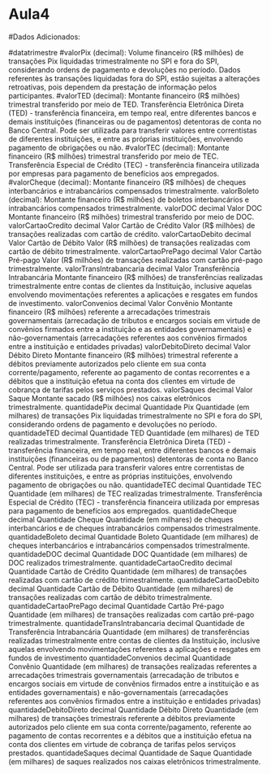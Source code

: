 # Aula4

#Dados Adicionados:

#datatrimestre
#valorPix (decimal): Volume financeiro (R$ milhões) de transações Pix liquidadas trimestralmente no SPI e fora do SPI, considerando ordens de pagamento e devoluções no período. Dados referentes às transações liquidadas fora do SPI, estão sujeitas a alterações retroativas, pois dependem da prestação de informação pelos participantes.
#valorTED	(decimal): Montante financeiro (R$ milhões) trimestral transferido por meio de TED. Transferência Eletrônica Direta (TED) - transferência financeira, em tempo real, entre diferentes bancos e demais instituições (financeiras ou de pagamentos) detentoras de conta no Banco Central. Pode ser utilizada para transferir valores entre correntistas de diferentes instituições, e entre as próprias instituições, envolvendo pagamento de obrigações ou não.
#valorTEC	(decimal): Montante financeiro (R$ milhões) trimestral transferido por meio de TEC. Transferência Especial de Crédito (TEC) - transferência financeira utilizada por empresas para pagamento de benefícios aos empregados.
#valorCheque (decimal): Montante financeiro (R$ milhões) de cheques interbancários e intrabancários compensados trimestralmente.
valorBoleto (decimal):	Montante financeiro (R$ milhões) de boletos interbancários e intrabancários compensados trimestralmente.
valorDOC	decimal	Valor DOC	Montante financeiro (R$ milhões) trimestral transferido por meio de DOC.
valorCartaoCredito	decimal	Valor Cartão de Crédito	Valor (R$ milhões) de transações realizadas com cartão de crédito.
valorCartaoDebito	decimal	Valor Cartão de Débito	Valor (R$ milhões) de transações realizadas com cartão de débito trimestralmente.
valorCartaoPrePago	decimal	Valor Cartão Pré-pago	Valor (R$ milhões) de transações realizadas com cartão pré-pago trimestralmente.
valorTransIntrabancaria	decimal	Valor Transferência Intrabancária	Montante financeiro (R$ milhões) de transferências realizadas trimestralmente entre contas de clientes da Instituição, inclusive aquelas envolvendo movimentações referentes a aplicações e resgates em fundos de investimento.
valorConvenios	decimal	Valor Convênio	Montante financeiro (R$ milhões) referente a arrecadações trimestrais governamentais (arrecadação de tributos e encargos sociais em virtude de convênios firmados entre a instituição e as entidades governamentais) e não-governamentais (arrecadações referentes aos convênios firmados entre a instituição e entidades privadas)
valorDebitoDireto	decimal	Valor Débito Direto	Montante financeiro (R$ milhões) trimestral referente a débitos previamente autorizados pelo cliente em sua conta corrente/pagamento, referente ao pagamento de contas recorrentes e a débitos que a instituição efetua na conta dos clientes em virtude de cobrança de tarifas pelos serviços prestados.
valorSaques	decimal	Valor Saque	Montante sacado (R$ milhões) nos caixas eletrônicos trimestralmente.
quantidadePix	decimal	Quantidade Pix	Quantidade (em milhares) de transações Pix liquidadas trimestralmente no SPI e fora do SPI, considerando ordens de pagamento e devoluções no período.
quantidadeTED	decimal	Quantidade TED	Quantidade (em milhares) de TED realizadas trimestralmente. Transferência Eletrônica Direta (TED) - transferência financeira, em tempo real, entre diferentes bancos e demais instituições (financeiras ou de pagamentos) detentoras de conta no Banco Central. Pode ser utilizada para transferir valores entre correntistas de diferentes instituições, e entre as próprias instituições, envolvendo pagamento de obrigações ou não.
quantidadeTEC	decimal	Quantidade TEC	Quantidade (em milhares) de TEC realizadas trimestralmente. Transferência Especial de Crédito (TEC) - transferência financeira utilizada por empresas para pagamento de benefícios aos empregados.
quantidadeCheque	decimal	Quantidade Cheque	Quantidade (em milhares) de cheques interbancários e de cheques intrabancários compensados trimestralmente.
quantidadeBoleto	decimal	Quantidade Boleto	Quantidade (em milhares) de cheques interbancários e intrabancários compensados trimestralmente.
quantidadeDOC	decimal	Quantidade DOC	Quantidade (em milhares) de DOC realizados trimestralmente.
quantidadeCartaoCredito	decimal	Quantidade Cartão de Crédito	Quantidade (em milhares) de transações realizadas com cartão de crédito trimestralmente.
quantidadeCartaoDebito	decimal	Quantidade Cartão de Débito	Quantidade (em milhares) de transações realizadas com cartão de débito trimestralmente.
quantidadeCartaoPrePago	decimal	Quantidade Cartão Pré-pago	Quantidade (em milhares) de transações realizadas com cartão pré-pago trimestralmente.
quantidadeTransIntrabancaria	decimal	Quantidade de Transferência Intrabancária	Quantidade (em milhares) de transferências realizadas trimestralmente entre contas de clientes da Instituição, inclusive aquelas envolvendo movimentações referentes a aplicações e resgates em fundos de investimento
quantidadeConvenios	decimal	Quantidade Convênio	Quantidade (em milhares) de transações realizadas referentes a arrecadações trimestrais governamentais (arrecadação de tributos e encargos sociais em virtude de convênios firmados entre a instituição e as entidades governamentais) e não-governamentais (arrecadações referentes aos convênios firmados entre a instituição e entidades privadas)
quantidadeDebitoDireto	decimal	Quantidade Débito Direto	Quantidade (em milhares) de transações trimestrais referente a débitos previamente autorizados pelo cliente em sua conta corrente/pagamento, referente ao pagamento de contas recorrentes e a débitos que a instituição efetua na conta dos clientes em virtude de cobrança de tarifas pelos serviços prestados.
quantidadeSaques	decimal	Quantidade de Saque	Quantidade (em milhares) de saques realizados nos caixas eletrônicos trimestralmente.

